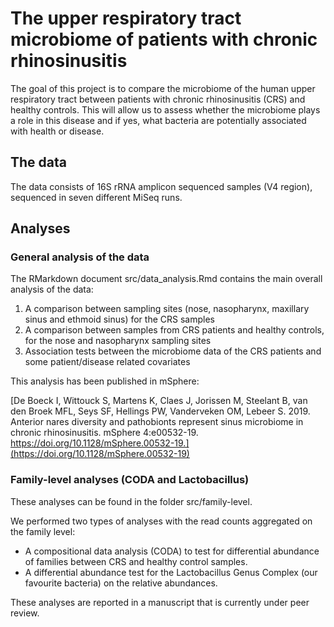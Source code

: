 # The upper respiratory tract microbiome of patients with chronic rhinosinusitis

The goal of this project is to compare the microbiome of the human upper respiratory tract between patients with chronic rhinosinusitis (CRS) and healthy controls. This will allow us to assess whether the microbiome plays a role in this disease and if yes, what bacteria are potentially associated with health or disease.

## The data

The data consists of 16S rRNA amplicon sequenced samples (V4 region), sequenced in seven different MiSeq runs.

## Analyses

### General analysis of the data

The RMarkdown document src/data_analysis.Rmd contains the main overall analysis of the data:

1) A comparison between sampling sites (nose, nasopharynx, maxillary sinus and ethmoid sinus) for the CRS samples
2) A comparison between samples from CRS patients and healthy controls, for the nose and nasopharynx sampling sites
3) Association tests between the microbiome data of the CRS patients and some patient/disease related covariates

This analysis has been published in mSphere:

[De Boeck I, Wittouck S, Martens K, Claes J, Jorissen M, Steelant B, van den Broek MFL, Seys SF, Hellings PW, Vanderveken OM, Lebeer S. 2019. Anterior nares diversity and pathobionts represent sinus microbiome in chronic rhinosinusitis. mSphere 4:e00532-19. https://doi.org/10.1128/mSphere.00532-19.](https://doi.org/10.1128/mSphere.00532-19)

### Family-level analyses (CODA and Lactobacillus)

These analyses can be found in the folder src/family-level. 

We performed two types of analyses with the read counts aggregated on the family level: 

* A compositional data analysis (CODA) to test for differential abundance of families between CRS and healthy control samples. 
* A differential abundance test for the Lactobacillus Genus Complex (our favourite bacteria) on the relative abundances. 

These analyses are reported in a manuscript that is currently under peer review. 
